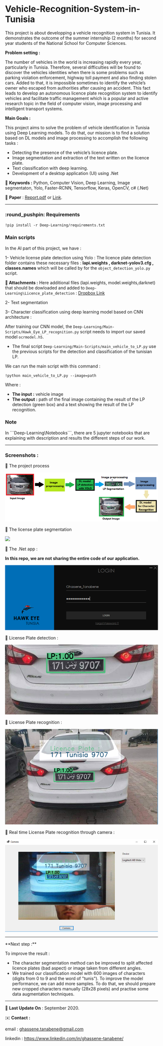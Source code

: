 # Vehicle-Recognition-System-in-Tunisia


This project is about developping a vehicle recognition system in Tunisia. It demonstrates the outcome of the summer internship (2 months) for second year students of the National School for Computer Sciences.

**Problem setting :**

The number of vehicles in the world is increasing rapidly every year, particularly in Tunisia. Therefore, several difficulties will be found to discover the vehicles identities when there is some problems such as parking violation enforcement, highway toll payment and also finding stolen cars. Added to that, it is impossible sometimes to identify the vehicle’s owner who escaped from authorities after causing an accident. This fact leads to develop an autonomous licence plate recognition system to identify vehicles and facilitate traffic management which is a popular and active research topic in the field of computer vision, image processing and intelligent transport systems.


**Main Goals :** 

This project aims to solve the problem of vehicle identification in Tunisia using Deep Learning models. To do that, our mission is to find a solution based on DL models and image processing to accomplish the following tasks :
- Detecting the presence of the vehicle’s licence plate.
- Image segmentation and extraction of the text written on the licence plate.
- Text classification with deep learning.
- Development of a desktop application (UI) using .Net

📍 **Keywords :** Python, Computer Vision, Deep Learning, Image segmentaton, Yolo, Faster-RCNN, Tensorflow, Keras, OpenCV, c# (.Net)  

📓 **Paper** : <a href="./Documentation/Report - Hawk Eye Tunisia - Vehicle Recognition System.pdf"> Report.pdf</a> or <a href="https://drive.google.com/file/d/1eu5EJU74HGsw568w4aWfh3WxRSMfUvvq/view?usp=sharing">Link</a>.
<hr>
<h3>:round_pushpin: Requirements</h3>

```shell
!pip install -r Deep-Learning/requirements.txt
```
<h3>Main scripts</h3> 

In the AI part of this project, we have : 

1- Vehicle license plate detection using Yolo :
The licence plate detection folder contains these necessary files : **lapi.weights , darknet-yolov3.cfg , classes.names**
which will be called by for the ```object_detection_yolo.py``` script.

**🔗 Attachments :**
Here additional files (lapi.weights, model.weights,darknet) that should be dowloaded and added to ```Deep-Learning\Licence_plate_detection``` : <a href="">Dropbox Link</a>


2- Text segmentation

3- Character classification using deep learning model based on CNN architecture : 

After training our CNN model, the ```Deep-Learning/Main-Scripts/Hawk_Eye_LP_recognition.py``` script needs to import our saved model ```ocrmodel.h5```.

- The final script ```Deep-Learning/Main-Scripts/main_vehicle_to_LP.py``` use the previous scripts for the detection and classification of the tunisian LP.

We can run the main script with this command :

```shell
!python main_vehicle_to_LP.py --image=path
```
Where :
- **The input :** vehicle image 
- **The output :** path of the final image containing the result of the LP detection (green box) and a text showing the result of the LP recognition.


<h3>Note</h3>
In ```Deep-Learning\Notebooks```, there are 5 jupyter notebooks that are explaining with description and results the different steps of our work.

<hr>
<h3>Screenshots :</h3>

📝 The project process 

<img src="./Documentation/Screenshots/process.png">

📝 The license plate segmentation 

<img src="./Documentation/Screenshots/segmentaton.png">


📝 The .Net app : 

**In this repo, we are not sharing the entire code of our application.**

<img src="./Documentation/Screenshots/loginGT.png">

📝 License Plate detection : 

<img src="./Documentation/Screenshots/LP_detection.png">

📝 License Plate recognition : 

<img src="./Documentation/Screenshots/demo1.png">

📝 Real time License Plate recognition through camera : 

<img src="./Documentation/Screenshots/camera_rec.png">

<hr>
**Next step :**

To improve the result : 
- The character segmentation method can be improved to split affected licence plates (bad aspect) or image taken from different angles.
- We trained our classification model with 600 images of characters (digits from 0 to 9 and the word of "tunis").
To improve the model performance, we can add more samples. To do that, we should prepare new cropped characters manually (28x28 pixels) and practise some data augmentation techniques.
<hr>

📅 **Last Update On** : September 2020.


✉️ **Contact :**

email : ghassene.tanabene@gmail.com

linkedin : https://www.linkedin.com/in/ghassene-tanabene/
